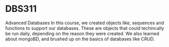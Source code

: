 # DBS311
Advanced Databases
In this course, we created objects like, sequences and functions to support our databases. These are objects that could techincally be run daily, depending on the reason they were created. We also learned about mongoBD, and brushed up on the basics of databases like CRUD.
